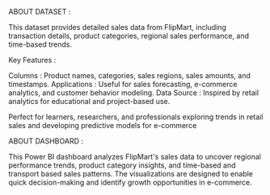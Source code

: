 ABOUT DATASET :

This dataset provides detailed sales data from FlipMart, including transaction details, product categories, regional sales performance, and time-based trends.

Key Features :

Columns : Product names, categories, sales regions, sales amounts, and timestamps.
Applications : Useful for sales forecasting, e-commerce analytics, and customer behavior modeling.
Data Source : Inspired by retail analytics for educational and project-based use.

Perfect for learners, researchers, and professionals exploring trends in retail sales and developing predictive models for e-commerce

ABOUT DASHBOARD :

This Power BI dashboard analyzes FlipMart's sales data to uncover regional performance trends, product category insights, and time-based and transport based sales patterns. 
The visualizations are designed to enable quick decision-making and identify growth opportunities in e-commerce.
